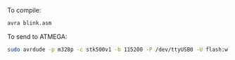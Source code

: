 To compile:

```zsh
avra blink.asm
```

To send to ATMEGA:

```zsh
sudo avrdude -p m328p -c stk500v1 -b 115200 -P /dev/ttyUSB0 -U flash:w:blink.hex
```
